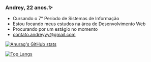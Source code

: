 ###    Andrey, 22 anos.✨

- Cursando o 7° Período de Sistemas de Informação
- Estou focando meus estudos na área de Desenvolvimento Web
- Procurando por um estágio no momento
- contato.andreyyy@gmail.com

[![Anurag's GitHub stats](https://github-readme-stats.vercel.app/api?username=andreycoutt&show_icons=true&theme=onedark)](https://github.com/anuraghazra/github-readme-stats)

[![Top Langs](https://github-readme-stats.vercel.app/api/top-langs/?username=andreycoutt&layout=compact&commit=all&theme=onedark)](https://github.com/anuraghazra/github-readme-stats)

<!--
**andreycoutt/andreycoutt** is a ✨ _special_ ✨ repository because its `README.md` (this file) appears on your GitHub profile.

Here are some ideas to get you started:

- 🔭 I’m currently working on ...
- 🌱 I’m currently learning ...
- 👯 I’m looking to collaborate on ...
- 🤔 I’m looking for help with ...
- 💬 Ask me about ...
- 📫 How to reach me: ...
- 😄 Pronouns: ...
- ⚡ Fun fact: ...
-->
